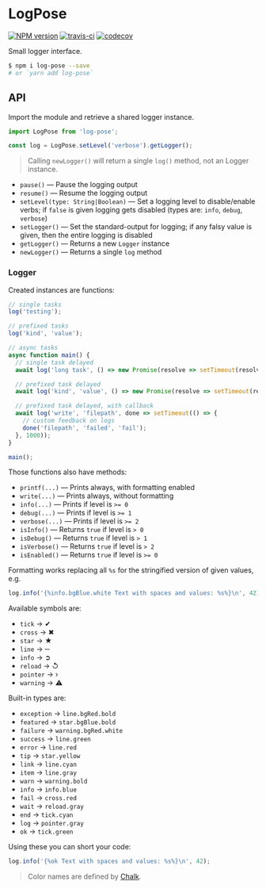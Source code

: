 # LogPose

[![NPM version](https://badge.fury.io/js/log-pose.png)](http://badge.fury.io/js/log-pose)
[![travis-ci](https://api.travis-ci.org/pateketrueke/log-pose.svg)](https://travis-ci.org/pateketrueke/log-pose)
[![codecov](https://codecov.io/gh/pateketrueke/log-pose/branch/master/graph/badge.svg)](https://codecov.io/gh/pateketrueke/log-pose)

Small logger interface.

```bash
$ npm i log-pose --save
# or `yarn add log-pose`
```

## API

Import the module and retrieve a shared logger instance.

```js
import LogPose from 'log-pose';

const log = LogPose.setLevel('verbose').getLogger();
```

> Calling `newLogger()` will return a single `log()` method, not an Logger instance.

- `pause()` &mdash; Pause the logging output
- `resume()` &mdash; Resume the logging output
- `setLevel(type: String|Boolean)` &mdash; Set a logging level to disable/enable verbs; if `false` is given logging gets disabled (types are: `info`, `debug`, `verbose`)
- `setLogger()` &mdash; Set the standard-output for logging; if any falsy value is given, then the entire logging is disabled
- `getLogger()` &mdash; Returns a new `Logger` instance
- `newLogger()` &mdash; Returns a single `log` method

### Logger

Created instances are functions:

```js
// single tasks
log('testing');

// prefixed tasks
log('kind', 'value');

// async tasks
async function main() {
  // single task delayed
  await log('long task', () => new Promise(resolve => setTimeout(resolve, 1000)));

  // prefixed task delayed
  await log('kind', 'value', () => new Promise(resolve => setTimeout(resolve, 1000)));

  // prefixed task delayed, with callback
  await log('write', 'filepath', done => setTimeout(() => {
    // custom feedback on logs
    done('filepath', 'failed', 'fail');
  }, 1000));
}

main();
```

Those functions also have methods:

- `printf(...)` &mdash; Prints always, with formatting enabled
- `write(...)` &mdash; Prints always, without formatting
- `info(...)` &mdash; Prints if level is `>= 0`
- `debug(...)` &mdash; Prints if level is `>= 1`
- `verbose(...)` &mdash; Prints if level is `>= 2`
- `isInfo()` &mdash; Returns `true` if level is `> 0`
- `isDebug()` &mdash; Returns `true` if level is `> 1`
- `isVerbose()` &mdash; Returns `true` if level is `> 2`
- `isEnabled()` &mdash; Returns `true` if level is `>= 0`

Formatting works replacing all `%s` for the stringified version of given values, e.g.

```js
log.info('{%info.bgBlue.white Text with spaces and values: %s%}\n', 42);
```

Available symbols are:

- `tick` &rarr; ✔
- `cross` &rarr; ✖
- `star` &rarr; ★
- `line` &rarr; ─
- `info` &rarr; ➲
- `reload` &rarr; ↺
- `pointer` &rarr; ›
- `warning` &rarr; ⚠

Built-in types are:

- `exception` &rarr; `line.bgRed.bold`
- `featured` &rarr; `star.bgBlue.bold`
- `failure` &rarr; `warning.bgRed.white`
- `success` &rarr; `line.green`
- `error` &rarr; `line.red`
- `tip` &rarr; `star.yellow`
- `link` &rarr; `line.cyan`
- `item` &rarr; `line.gray`
- `warn` &rarr; `warning.bold`
- `info` &rarr; `info.blue`
- `fail` &rarr; `cross.red`
- `wait` &rarr; `reload.gray`
- `end` &rarr; `tick.cyan`
- `log` &rarr; `pointer.gray`
- `ok` &rarr; `tick.green`

Using these you can short your code:

```js
log.info('{%ok Text with spaces and values: %s%}\n', 42);
```

> Color names are defined by [Chalk](https://github.com/chalk/chalk).
